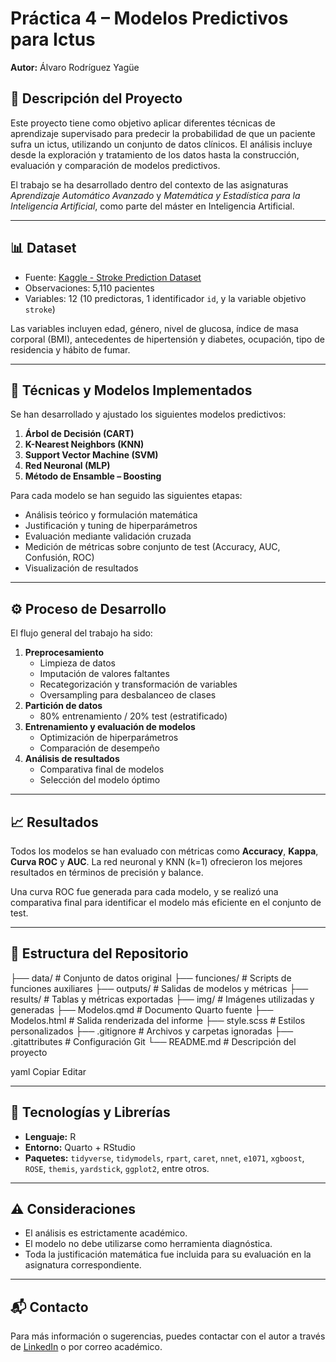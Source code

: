 # Práctica 4 – Modelos Predictivos para Ictus  
**Autor:** Álvaro Rodríguez Yagüe  

## 📘 Descripción del Proyecto

Este proyecto tiene como objetivo aplicar diferentes técnicas de aprendizaje supervisado para predecir la probabilidad de que un paciente sufra un ictus, utilizando un conjunto de datos clínicos. El análisis incluye desde la exploración y tratamiento de los datos hasta la construcción, evaluación y comparación de modelos predictivos.

El trabajo se ha desarrollado dentro del contexto de las asignaturas *Aprendizaje Automático Avanzado* y *Matemática y Estadística para la Inteligencia Artificial*, como parte del máster en Inteligencia Artificial.

---

## 📊 Dataset

- Fuente: [Kaggle - Stroke Prediction Dataset](https://www.kaggle.com/datasets/fedesoriano/stroke-prediction-dataset)
- Observaciones: 5,110 pacientes
- Variables: 12 (10 predictoras, 1 identificador `id`, y la variable objetivo `stroke`)

Las variables incluyen edad, género, nivel de glucosa, índice de masa corporal (BMI), antecedentes de hipertensión y diabetes, ocupación, tipo de residencia y hábito de fumar.

---

## 🧪 Técnicas y Modelos Implementados

Se han desarrollado y ajustado los siguientes modelos predictivos:

1. **Árbol de Decisión (CART)**
2. **K-Nearest Neighbors (KNN)**
3. **Support Vector Machine (SVM)**
4. **Red Neuronal (MLP)**
5. **Método de Ensamble – Boosting**

Para cada modelo se han seguido las siguientes etapas:

- Análisis teórico y formulación matemática
- Justificación y tuning de hiperparámetros
- Evaluación mediante validación cruzada
- Medición de métricas sobre conjunto de test (Accuracy, AUC, Confusión, ROC)
- Visualización de resultados

---

## ⚙️ Proceso de Desarrollo

El flujo general del trabajo ha sido:

1. **Preprocesamiento**
   - Limpieza de datos
   - Imputación de valores faltantes
   - Recategorización y transformación de variables
   - Oversampling para desbalanceo de clases
2. **Partición de datos**
   - 80% entrenamiento / 20% test (estratificado)
3. **Entrenamiento y evaluación de modelos**
   - Optimización de hiperparámetros
   - Comparación de desempeño
4. **Análisis de resultados**
   - Comparativa final de modelos
   - Selección del modelo óptimo

---

## 📈 Resultados

Todos los modelos se han evaluado con métricas como **Accuracy**, **Kappa**, **Curva ROC** y **AUC**. La red neuronal y KNN (k=1) ofrecieron los mejores resultados en términos de precisión y balance.

Una curva ROC fue generada para cada modelo, y se realizó una comparativa final para identificar el modelo más eficiente en el conjunto de test.

---

## 📁 Estructura del Repositorio

├── data/ # Conjunto de datos original
├── funciones/ # Scripts de funciones auxiliares
├── outputs/ # Salidas de modelos y métricas
├── results/ # Tablas y métricas exportadas
├── img/ # Imágenes utilizadas y generadas
├── Modelos.qmd # Documento Quarto fuente
├── Modelos.html # Salida renderizada del informe
├── style.scss # Estilos personalizados
├── .gitignore # Archivos y carpetas ignoradas
├── .gitattributes # Configuración Git
└── README.md # Descripción del proyecto

yaml
Copiar
Editar

---

## 🧰 Tecnologías y Librerías

- **Lenguaje:** R
- **Entorno:** Quarto + RStudio
- **Paquetes:** `tidyverse`, `tidymodels`, `rpart`, `caret`, `nnet`, `e1071`, `xgboost`, `ROSE`, `themis`, `yardstick`, `ggplot2`, entre otros.

---

## ⚠️ Consideraciones

- El análisis es estrictamente académico.
- El modelo no debe utilizarse como herramienta diagnóstica.
- Toda la justificación matemática fue incluida para su evaluación en la asignatura correspondiente.

---

## 📬 Contacto

Para más información o sugerencias, puedes contactar con el autor a través de [LinkedIn](https://www.linkedin.com/in/%C3%A1lvaro-rodr%C3%ADguez-yag%C3%BCe/) o por correo académico.
